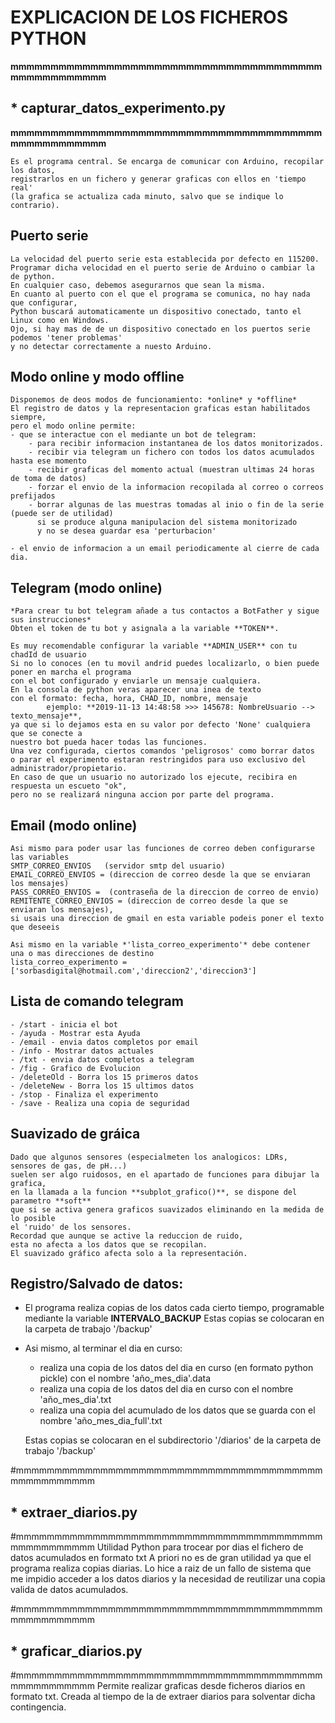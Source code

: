 # EXPLICACION DE LOS FICHEROS PYTHON

**mmmmmmmmmmmmmmmmmmmmmmmmmmmmmmmmmmmmmmmmmmmmmmmmmmm**
## * capturar_datos_experimento.py
**mmmmmmmmmmmmmmmmmmmmmmmmmmmmmmmmmmmmmmmmmmmmmmmmmmm**

	Es el programa central. Se encarga de comunicar con Arduino, recopilar los datos, 
	registrarlos en un fichero y generar graficas con ellos en 'tiempo real' 
	(la grafica se actualiza cada minuto, salvo que se indique lo contrario).

## Puerto serie

	La velocidad del puerto serie esta establecida por defecto en 115200.
	Programar dicha velocidad en el puerto serie de Arduino o cambiar la de python.
	En cualquier caso, debemos asegurarnos que sean la misma.
	En cuanto al puerto con el que el programa se comunica, no hay nada que configurar,
	Python buscará automaticamente un dispositivo conectado, tanto el Linux como en Windows.
	Ojo, si hay mas de de un dispositivo conectado en los puertos serie podemos 'tener problemas'
	y no detectar correctamente a nuesto Arduino.

## Modo online y modo offline

	Disponemos de deos modos de funcionamiento: *online* y *offline*
	El registro de datos y la representacion graficas estan habilitados siempre,
	pero el modo online permite:
	- que se interactue con el mediante un bot de telegram: 
		- para recibir informacion instantanea de los datos monitorizados.
		- recibir via telegram un fichero con todos los datos acumulados hasta ese momento
		- recibir graficas del momento actual (muestran ultimas 24 horas de toma de datos)
		- forzar el envio de la informacion recopilada al correo o correos prefijados
		- borrar algunas de las muestras tomadas al inio o fin de la serie (puede ser de utilidad) 
		  si se produce alguna manipulacion del sistema monitorizado 
		  y no se desea guardar esa 'perturbacion'
		  
	- el envio de informacion a un email periodicamente al cierre de cada dia.


## Telegram (modo online)

    *Para crear tu bot telegram añade a tus contactos a BotFather y sigue sus instrucciones*
	Obten el token de tu bot y asignala a la variable **TOKEN**.
	
	Es muy recomendable configurar la variable **ADMIN_USER** con tu chadId de usuario 
	Si no lo conoces (en tu movil andrid puedes localizarlo, o bien puede poner en marcha el programa 
	con el bot configurado y enviarle un mensaje cualquiera. 
	En la consola de python veras aparecer una inea de texto
	con el formato: fecha, hora, CHAD_ID, nombre, mensaje	
			ejemplo: **2019-11-13 14:48:58 >>> 145678: NombreUsuario --> texto_mensaje**,
	ya que si lo dejamos esta en su valor por defecto 'None' cualquiera que se conecte a 
	nuestro bot pueda hacer todas las funciones.
	Una vez configurada, ciertos comandos 'peligrosos' como borrar datos 
	o parar el experimento estaran restringidos para uso exclusivo del administrador/propietario.
	En caso de que un usuario no autorizado los ejecute, recibira en respuesta un escueto "ok", 
	pero no se realizará ninguna accion por parte del programa.

## Email (modo online)

	Asi mismo para poder usar las funciones de correo deben configurarse las variables
	SMTP_CORREO_ENVIOS   (servidor smtp del usuario)
	EMAIL_CORREO_ENVIOS = (direccion de correo desde la que se enviaran los mensajes)
	PASS_CORREO_ENVIOS =  (contraseña de la direccion de correo de envio)
	REMITENTE_CORREO_ENVIOS = (direccion de correo desde la que se enviaran los mensajes),
	si usais una direccion de gmail en esta variable podeis poner el texto que deseeis

	Asi mismo en la variable *'lista_correo_experimento'* debe contener una o mas direcciones de destino
	lista_correo_experimento = ['sorbasdigital@hotmail.com','direccion2','direccion3']  

## Lista de comando telegram

	- /start - inicia el bot
	- /ayuda - Mostrar esta Ayuda
	- /email - envia datos completos por email
	- /info - Mostrar datos actuales
	- /txt - envia datos completos a telegram
	- /fig - Grafico de Evolucion
	- /deleteOld - Borra los 15 primeros datos
	- /deleteNew - Borra los 15 ultimos datos
	- /stop - Finaliza el experimento
	- /save - Realiza una copia de seguridad




## Suavizado de gráica

	Dado que algunos sensores (especialmeten los analogicos: LDRs, sensores de gas, de pH...) 
	suelen ser algo ruidosos, en el apartado de funciones para dibujar la grafica, 
	en la llamada a la funcion **subplot_grafico()**, se dispone del parametro **soft** 
	que si se activa genera graficos suavizados eliminando en la medida de lo posible 
	el 'ruido' de los sensores.
	Recordad que aunque se active la reduccion de ruido, 
	esta no afecta a los datos que se recopilan. 
	El suavizado gráfico afecta solo a la representación.


## Registro/Salvado de datos:

* El programa realiza copias de los datos cada cierto tiempo, 
  programable mediante la variable **INTERVALO_BACKUP**
  Estas copias se colocaran en la carpeta de trabajo '/backup'
	
* Asi mismo, al terminar el dia en curso:
	- realiza una copia de los datos del dia en curso (en formato python pickle) con el nombre 'año_mes_dia'.data 
	- realiza una copia de los datos del dia en curso con el nombre 'año_mes_dia'.txt
	- realiza una copia del acumulado de los datos que se guarda con el nombre 'año_mes_dia_full'.txt
 
	Estas copias se colocaran en el subdirectorio '/diarios' de la carpeta de trabajo '/backup'

#mmmmmmmmmmmmmmmmmmmmmmmmmmmmmmmmmmmmmmmmmmmmmmmmmmm
## * extraer_diarios.py
#mmmmmmmmmmmmmmmmmmmmmmmmmmmmmmmmmmmmmmmmmmmmmmmmmmm
	Utilidad Python para trocear por dias el fichero de datos acumulados en formato txt
	A priori no es de gran utilidad ya que el programa realiza copias diarias.
	Lo hice a raiz de un fallo de sistema que me impidio acceder a los datos diarios 
	y la necesidad de reutilizar una copia valida de datos acumulados.

#mmmmmmmmmmmmmmmmmmmmmmmmmmmmmmmmmmmmmmmmmmmmmmmmmmm
## * graficar_diarios.py
#mmmmmmmmmmmmmmmmmmmmmmmmmmmmmmmmmmmmmmmmmmmmmmmmmmm
	Permite realizar graficas desde ficheros diarios en formato txt.
	Creada al tiempo de la de extraer diarios para solventar dicha contingencia.
	
